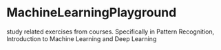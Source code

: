 # MachineLearningPlayground
study related exercises from courses. Specifically in Pattern Recognition, Introduction to Machine Learning and Deep Learning
